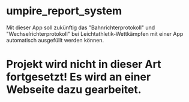# umpire_report_system

Mit dieser App soll zukünftig das "Bahnrichterprotokoll" und "Wechselrichterprotokoll" bei Leichtathletik-Wettkämpfen mit einer App automatisch ausgefüllt werden können.

# Projekt wird nicht in dieser Art fortgesetzt! Es wird an einer Webseite dazu gearbeitet.

